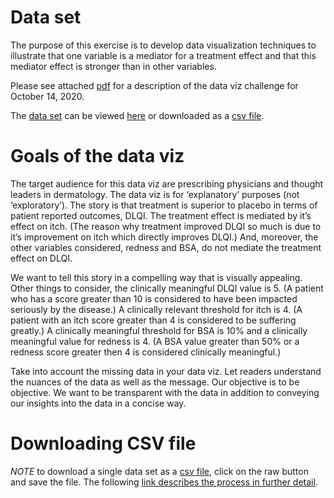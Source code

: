 # Data set

The purpose of this exercise is to develop data visualization techniques to illustrate that one variable is a mediator for a treatment effect and that this mediator effect is stronger than in other variables.

Please see attached [pdf](https://github.com/VIS-SIG/Wonderful-Wednesdays/blob/master/data/2020/2020-10-14/document.pdf) for a description of the data viz challenge for October 14, 2020.

The [data set](https://github.com/VIS-SIG/Wonderful-Wednesdays/blob/master/data/2020/2020-10-14/mediation_data.csv) can be viewed [here](https://github.com/VIS-SIG/Wonderful-Wednesdays/blob/master/data/2020/2020-10-14/mediation_data.csv) or downloaded as a [csv file](https://raw.githubusercontent.com/VIS-SIG/Wonderful-Wednesdays/master/data/2020/2020-10-14/mediation_data.csv).

# Goals of the data viz

The target audience for this data viz are prescribing physicians and thought leaders in dermatology. The data viz is for ‘explanatory’ purposes (not ‘exploratory’). The story is that treatment is superior to placebo in terms of patient reported outcomes, DLQI. The treatment effect is mediated by it’s effect on itch. (The reason why treatment improved DLQI so much is due to it’s improvement on itch which directly improves DLQI.) And, moreover, the other variables considered, redness and BSA, do not mediate the treatment
effect on DLQI. 

We want to tell this story in a compelling way that is visually appealing. Other things to consider, the clinically meaningful DLQI value is 5. (A patient who has a score greater than 10 is considered to have been impacted seriously by the disease.) A clinically relevant threshold for itch is 4. (A patient with an itch score greater than 4 is considered to be suffering greatly.) A clinically meaningful threshold for BSA is 10% and a clinically meaningful value for redness is 4. (A BSA value greater than 50% or a redness score greater then 4 is considered clinically meaningful.)

Take into account the missing data in your data viz. Let readers understand the nuances of the data as well as the message. Our objective is to be objective. We want to be transparent with the data in addition to conveying our insights into the data in a concise way.

# Downloading CSV file

*NOTE* to download a single data set as a [csv file](https://raw.githubusercontent.com/VIS-SIG/Wonderful-Wednesdays/master/data/2020/2020-10-14/mediation_data.csv), click on the raw button and save the file. The following [link describes the process in further detail](https://stackoverflow.com/questions/4604663/download-single-files-from-github).
